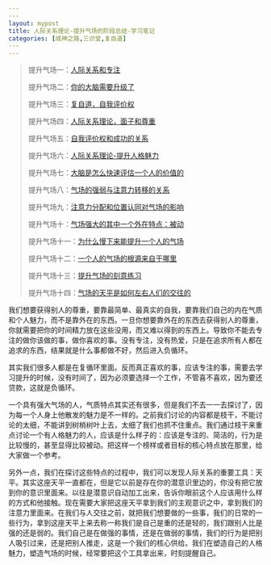 ```yaml
---
​---
layout: mypost
title: 人际关系理论-提升气场的阶段总结-学习笔记
categories: [成神之路,三识堂,复自道]
​---
---
```






> 提升气场一：[人际关系和专注](https://mp.weixin.qq.com/s?__biz=MzUzODU0NjMxNA==\&mid=2247484919\&idx=1\&sn=4b986856b773669c6c4b4613ddba641f\&chksm=fad75c12cda0d504a07084577dba2fd9ea8df8582856901906dbd1b4a360071a3eff78a287b0\&token=828977215\&lang=zh_CN\&scene=21#wechat_redirect)
>
> 提升气场二：[你的大脑需要升级了](https://www.zahui.top/posts/2024/09/21/BecomingaGod2.html)
>
> 提升气场三：[复自道，自我评价权](https://mp.weixin.qq.com/s?__biz=MzUzODU0NjMxNA==\&mid=2247484946\&idx=1\&sn=392e7cf5c7bb2a9a63cdafe6db18d25d\&chksm=fad75ff7cda0d6e11d657149b831201af8170e16295ac26d864fd852c74c0680ae581634d03b\&token=828977215\&lang=zh_CN\&scene=21#wechat_redirect)
>
> 提升气场四：[人际关系理论，面子和尊重](https://mp.weixin.qq.com/s?__biz=MzUzODU0NjMxNA==\&mid=2247484951\&idx=1\&sn=0aa0bb1c012e961ba3b8fb77f0a8a7b0\&chksm=fad75ff2cda0d6e4cf6cf7e32a9bda1cd2c3875666dfbd8f02a27f74fb3a91022de792d09672\&token=828977215\&lang=zh_CN\&scene=21#wechat_redirect)
>
> 提升气场五：[自我评价权和成功的关系](https://mp.weixin.qq.com/s?__biz=MzUzODU0NjMxNA==\&mid=2247484956\&idx=1\&sn=b10ac3a4afbc451062dd7b26efbe806e\&chksm=fad75ff9cda0d6efacde54dbb8c8622d32d641da4585e0b684ee3d2b32e91bd210d0c3e425e7\&token=828977215\&lang=zh_CN\&scene=21#wechat_redirect)
>
> 提升气场六：[人际关系理论-提升人格魅力](https://mp.weixin.qq.com/s?__biz=MzUzODU0NjMxNA==\&mid=2247484963\&idx=1\&sn=6fdec766f86bd904f562740579030032\&chksm=fad75fc6cda0d6d0f1e3392b9bf2c2ae902c3893679151f146b435d194624cfc0dc3297f2c82\&token=828977215\&lang=zh_CN\&scene=21#wechat_redirect)
>
> 提升气场七：[大脑是怎么快速评估一个人的价值的](https://mp.weixin.qq.com/s?__biz=MzUzODU0NjMxNA==\&mid=2247484969\&idx=1\&sn=5de443c66fc0df89e697b87b48d1ee25\&chksm=fad75fcccda0d6dafcaccd91a7891faa34c2deba6c4be8679ea346b7cae673819f525d4559db\&token=828977215\&lang=zh_CN\&scene=21#wechat_redirect)
>
> 提升气场八：[气场的强弱与注意力转移的关系](https://mp.weixin.qq.com/s?__biz=MzUzODU0NjMxNA==\&mid=2247484976\&idx=1\&sn=7b438d268852dae08aa92bc27d37f359\&chksm=fad75fd5cda0d6c3efd655b8b0cf11482c5c1d72e510cca2c80f0a1708a77f5a523c6d688224\&token=828977215\&lang=zh_CN\&scene=21#wechat_redirect)
>
> 提升气场九：[注意力分配和位置认同对气场的影响](https://mp.weixin.qq.com/s?__biz=MzUzODU0NjMxNA==\&mid=2247484988\&idx=1\&sn=f98071102acd55208ba76a6e71bd6cef\&chksm=fad75fd9cda0d6cfd748d3a83e949b073aca8fe2fcd98fb7abc88f7d3df5bbfa75baf19bbe5e\&token=828977215\&lang=zh_CN\&scene=21#wechat_redirect)
>
> 提升气场十：[气场强大的其中一个外在特点：被动](http://mp.weixin.qq.com/s?__biz=MzUzODU0NjMxNA==\&mid=2247484995\&idx=1\&sn=60d7b55b461a413c987cc255624fe255\&chksm=fad75fa6cda0d6b0639328bf95e5399e6a9d3144b06ddeda1a01e5d15c03576333bb6231f6ce\&scene=21#wechat_redirect)
>
> 提升气场十一：[为什么慢下来能提升一个人的气场](https://mp.weixin.qq.com/s/x316zW-833I68KN0gF3LQw?token=384971930\&lang=zh_CN)
>
> 提升气场十二：[一个人的气场的根源来自于哪里](https://mp.weixin.qq.com/s/QntFKSG5xRnk6i3ZWthfng?token=384971930\&lang=zh_CN)
>
> 提升气场十三：[提升气场的刻意练习](https://mp.weixin.qq.com/s/zQe5775k3Oyt_UVutKVemA?token=384971930\&lang=zh_CN)
>
> 提升气场十四：[气场的天平是如何左右人们的交往的](https://mp.weixin.qq.com/s/vxFVE5OjHFK6WTnZlxiMdQ?token=384971930\&lang=zh_CN)

我们想要获得别人的尊重，要靠最简单、最真实的自我，要靠我们自己的内在气质和个人魅力，而不是靠外在的东西。一旦你想要靠外在的东西去获得别人的尊重，你就需要把你的时间精力放在这些没用，而又难以得到的东西上。导致你不能去专注的做你该做的事，做你喜欢的事。没有专注，没有热爱，只是在追求所有人都在追求的东西，结果就是什么事都做不好，然后进入负循环。

其实我们很多人都是在复循环里面。反而真正喜欢的事，应该专注的事，需要去学习提升的时候，没有时间了，因为必须要选择一个工作，不管喜不喜欢，因为要还贷款，这就是负循环。

一个具有强大气场的人，气质特点其实还有很多，但是我们不去一一去探讨了，因为每一个人身上他散发的魅力是不一样的。之前我们讨论的内容都是枝干，不能讨论的太细，不能讲到树梢树叶上去，太细了我们也抓不住重点。我们通过枝干来重点讨论一个有人格魅力的人，应该是什么样子的：应该是专注的、简洁的，行为是比较慢的，甚至显得比较被动。把这样一个榜样或者目标的核心特点放在那里，给大家做一个参考。

另外一点，我们在探讨这些特点的过程中，我们可以发现人际关系的重要工具：天平。其实这座天平一直都在，但是它以前是存在你的潜意识里边的，你没有把它放到你的意识里面来。以往是潜意识自动加工出来，告诉你眼前这个人应该用什么样的方式和他接触。现在需要大家把这座天平拿到我们的主观意识之中，拿到我们的注意力里面来。在我们与人交往之前，就把我们想要做的一些事，我们的日常的一些行为，拿到这座天平上来去称一称我们是自己是重的还是轻的，我们跟别人比是强的还是弱的。我们自己是在做强的事情，还是在做弱的事情，我们的行为是把别人吸引过来，还是把别人推走，这是一个我们的核心供给。我们在塑造自己的人格魅力，塑造气场的时候，经常要把这个工具拿出来，时刻提醒自己。
